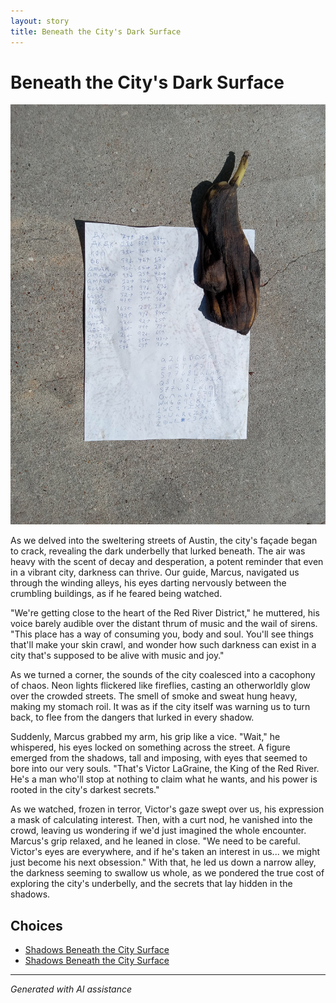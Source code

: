 ```yaml
---
layout: story
title: Beneath the City's Dark Surface
---
```


# Beneath the City's Dark Surface

![Beneath the City's Dark Surface](/input_images/10.jpg)

As we delved into the sweltering streets of Austin, the city's façade began to crack, revealing the dark underbelly that lurked beneath. The air was heavy with the scent of decay and desperation, a potent reminder that even in a vibrant city, darkness can thrive. Our guide, Marcus, navigated us through the winding alleys, his eyes darting nervously between the crumbling buildings, as if he feared being watched.

"We're getting close to the heart of the Red River District," he muttered, his voice barely audible over the distant thrum of music and the wail of sirens. "This place has a way of consuming you, body and soul. You'll see things that'll make your skin crawl, and wonder how such darkness can exist in a city that's supposed to be alive with music and joy."

As we turned a corner, the sounds of the city coalesced into a cacophony of chaos. Neon lights flickered like fireflies, casting an otherworldly glow over the crowded streets. The smell of smoke and sweat hung heavy, making my stomach roil. It was as if the city itself was warning us to turn back, to flee from the dangers that lurked in every shadow.

Suddenly, Marcus grabbed my arm, his grip like a vice. "Wait," he whispered, his eyes locked on something across the street. A figure emerged from the shadows, tall and imposing, with eyes that seemed to bore into our very souls. "That's Victor LaGraine, the King of the Red River. He's a man who'll stop at nothing to claim what he wants, and his power is rooted in the city's darkest secrets."

As we watched, frozen in terror, Victor's gaze swept over us, his expression a mask of calculating interest. Then, with a curt nod, he vanished into the crowd, leaving us wondering if we'd just imagined the whole encounter. Marcus's grip relaxed, and he leaned in close. "We need to be careful. Victor's eyes are everywhere, and if he's taken an interest in us... we might just become his next obsession." With that, he led us down a narrow alley, the darkness seeming to swallow us whole, as we pondered the true cost of exploring the city's underbelly, and the secrets that lay hidden in the shadows.


## Choices

* [Shadows Beneath the City Surface](/stories/54)
* [Shadows Beneath the City Surface](/stories/13)


---
*Generated with AI assistance*
